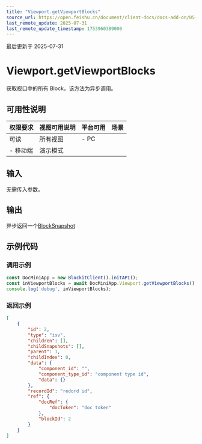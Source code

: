 ```yaml
---
title: "Viewport.getViewportBlocks"
source_url: https://open.feishu.cn/document/client-docs/docs-add-on/05-api-doc/viewport/Viewport.getViewportBlocks
last_remote_update: 2025-07-31
last_remote_update_timestamp: 1753960389000
---
```

最后更新于 2025-07-31

# Viewport.getViewportBlocks
获取视口中的所有 Block，该方法为异步调用。

## 可用性说明

权限要求 | 视图可用说明 | 平台可用 | 场景
--- | --- | --- | ---
可读 | 所有视图 | - PC  
- 移动端 | 演示模式

## 输入

无需传入参数。

## 输出

异步返回一个[BlockSnapshot](https://open.feishu.cn/document/uAjLw4CM/uYjL24iN/docs-add-on/05-api-doc/basic-data-reference---base/BlockSnapshot)

## 示例代码

### 调用示例

```js
const DocMiniApp = new BlockitClient().initAPI();
const inViewportBlocks = await DocMiniApp.Viewport.getViewportBlocks();
console.log('debug', inViewportBlocks);
```

### 返回示例

```json
[
    {
        "id": 2,
        "type": "isv",
        "children": [],
        "childSnapshots": [],
        "parent": 1,
        "childIndex": 0,
        "data": {
            "component_id": "",
            "component_type_id": "component type id",
            "data": {}
        },
        "recordId": "redord id",
        "ref": {
            "docRef": {
                "docToken": "doc token"
            },
            "blockId": 2
        }
    }
]
```

